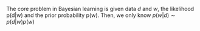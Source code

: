 
The core problem in Bayesian learning is given data $d$ and $w$, the likelihood p(d|w) and the prior probability p(w). Then, we only know $p(w|d)\sim{p(d|w)p(w)}$
